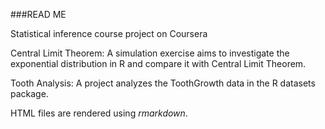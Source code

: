 ###READ ME

Statistical inference course project on Coursera

Central Limit Theorem:
A simulation exercise aims to investigate the exponential distribution in R and compare it with Central Limit Theorem.

Tooth Analysis:
A project analyzes the ToothGrowth data in the R datasets package.


HTML files are rendered using *rmarkdown*.
